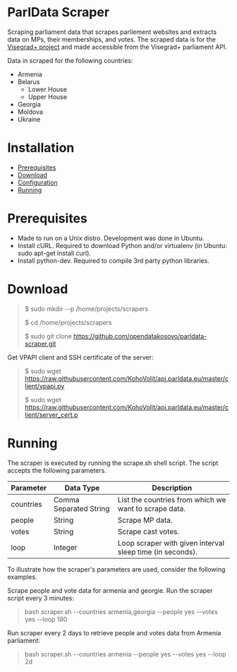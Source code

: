 # ParlData Scraper
Scraping parliament data that scrapes parliement websites and extracts data on MPs, their memberships, and votes. The scraped data is for the [Visegrad+ project](http://parldata.eu/) and made accessible from the Visegrad+ parliament API.

Data in scraped for the following countries:
- Armenia
- Belarus
  - Lower House
  - Upper House
- Georgia
- Moldova
- Ukraine

# Installation
- [Prerequisites](#prerequisites)
- [Download](#download)
- [Configuration](#configuration)
- [Running](#running)

# Prerequisites
- Made to run on a Unix distro. Development was done in Ubuntu.
- Install cURL. Required to download Python and/or virtualenv (in Ubuntu: sudo apt-get install curl).
- Install python-dev. Required to compile 3rd party python libraries.

# Download
>$ sudo mkdir --p /home/projects/scrapers
>
>$ cd /home/projects/scrapers
>
>$ sudo git clone https://github.com/opendatakosovo/parldata-scraper.git

Get VPAPI client and SSH certificate of the server:

> $ sudo wget https://raw.githubusercontent.com/KohoVolit/api.parldata.eu/master/client/vpapi.py
>
> $ sudo wget https://raw.githubusercontent.com/KohoVolit/api.parldata.eu/master/client/server_cert.p

# Running
The scraper is executed by running the scrape.sh shell script. The script accepts the following parameters.

| Parameter    | Data Type              | Description                                                |
| -------------|------------------------|------------------------------------------------------------|
| countries    | Comma Separated String | List the countries from which we want to scrape data.      |
| people       | String                | Scrape MP data.                                            |
| votes        | String                | Scrape cast votes.                                       |
| loop         | Integer                | Loop scraper with given interval sleep time (in seconds).  |

To illustrate how the scraper's parameters are used, consider the following examples.

Scrape people and vote data for armenia and georgie. Run the scraper script every 3 minutes:
>bash scraper.sh --countries armenia,georgia --people yes --votes yes --loop 180

Run scraper every 2 days to retrieve people and votes data from Armenia parliament:
>bash scraper.sh --countries armenia --people yes --votes yes --loop 2d

